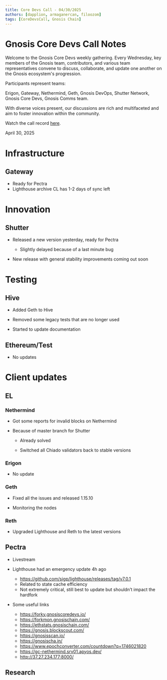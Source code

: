 ```yaml
---
title: Core Devs Call - 04/30/2025
authors: [dapplion, armaganercan, filoozom]
tags: [CoreDevsCall, Gnosis Chain]
---
```


# Gnosis Core Devs Call Notes

Welcome to the Gnosis Core Devs weekly gathering. Every Wednesday, key members of the Gnosis team, contributors, and various team representatives convene to discuss, collaborate, and update one another on the Gnosis ecosystem's progression.

Participants represent teams:

Erigon, Gateway, Nethermind, Geth, Gnosis DevOps, Shutter Network, Gnosis Core Devs, Gnosis Comms team.

With diverse voices present, our discussions are rich and multifaceted and aim to foster innovation within the community.

Watch the call record [here](https://youtu.be/AOBfZleIoxo).

April 30, 2025

# Infrastructure

## Gateway

* Ready for Pectra
* Lighthouse archive CL has 1-2 days of sync left

# Innovation

## Shutter

* Released a new version yesterday, ready for Pectra
  * Slightly delayed because of a last minute bug

* New release with general stability improvements coming out soon


# Testing

## Hive

* Added Geth to Hive

* Removed some legacy tests that are no longer used

* Started to update documentation



## Ethereum/Test

* No updates

# Client updates
## EL
### Nethermind

* Got some reports for invalid blocks on Nethermind
 
 * Because of master branch for Shutter

    * Already solved  

    * Switched all Chiado validators back to stable versions

### Erigon

* No update

### Geth

* Fixed all the issues and released 1.15.10

* Monitoring the nodes

### Reth

* Upgraded Lighthouse and Reth to the latest versions

## Pectra

* Livestream

* Lighthouse had an emergency update 4h ago
  * https://github.com/sigp/lighthouse/releases/tag/v7.0.1
  * Related to state cache efficiency
  * Not extremely critical, still best to update but shouldn’t impact the hardfork

* Some useful links
  * https://forky.gnosiscoredevs.io/
  * https://forkmon.gnosischain.com/
  * https://ethstats.gnosischain.com/
  * https://gnosis.blockscout.com/
  * https://gnosisscan.io/
  * https://gnosischa.in/
  * https://www.epochconverter.com/countdown?q=1746021820
  * https://gc-nethermind.srv01.apyos.dev/
  * http://37.27.234.177:8000/

## Research
